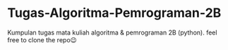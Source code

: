 # Tugas-Algoritma-Pemrograman-2B
Kumpulan tugas mata kuliah algoritma & pemrograman 2B (python).    feel free to clone the repo😉
